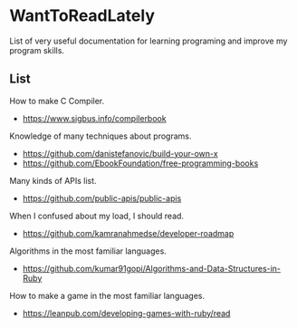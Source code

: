 # WantToReadLately
List of very useful documentation for learning programing and improve my program skills.

## List
How to make C Compiler.
- https://www.sigbus.info/compilerbook


Knowledge of many techniques about programs.
- https://github.com/danistefanovic/build-your-own-x
- https://github.com/EbookFoundation/free-programming-books


Many kinds of APIs list.
- https://github.com/public-apis/public-apis


When I confused about my load, I should read.
- https://github.com/kamranahmedse/developer-roadmap


Algorithms in the most familiar languages.
- https://github.com/kumar91gopi/Algorithms-and-Data-Structures-in-Ruby


How to make a game in the most familiar languages.
- https://leanpub.com/developing-games-with-ruby/read
